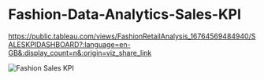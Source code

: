 # Fashion-Data-Analytics-Sales-KPI

https://public.tableau.com/views/FashionRetailAnalysis_16764569484940/SALESKPIDASHBOARD?:language=en-GB&:display_count=n&:origin=viz_share_link

![Fashion Sales KPI](https://user-images.githubusercontent.com/71575857/222191392-f871b6f2-1c01-427b-9771-cbbb248f7e08.png)
